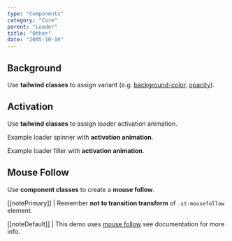 ```yaml
---
type: "Components"
category: "Core"
parent: "Loader"
title: "Other"
date: "2005-10-10"
---
```


## Background

Use **tailwind classes** to assign variant (e.g. [background-color](https://tailwindcss.com/docs/background-color), [opacity](https://tailwindcss.com/docs/opacity)).

<demo>
  <demovanilla src="vanilla/components/core/loader/background-spinner">
  </demovanilla>
  <demovanilla src="vanilla/components/core/loader/background-filler">
  </demovanilla>
</demo>

## Activation

Use **tailwind classes** to assign loader activation animation. 

Example loader spinner with **activation animation**.

<demo>
  <demovanilla src="vanilla/components/core/loader/js-spinner">
  </demovanilla>
</demo>

Example loader filler with **activation animation**.

<demo>
  <demovanilla src="vanilla/components/core/loader/js-filler">
  </demovanilla>
</demo>

## Mouse Follow

Use **component classes** to create a **mouse follow**.

[[notePrimary]]
| Remember **not to transition transform** of `.xt-mousefollow` element.

[[noteDefault]]
| This demo uses [mouse follow](/components/addons/animation/mousefollow) see documentation for more info.

<demo>
  <demovanilla src="vanilla/components/addons/animation/mousefollow">
  </demovanilla>
</demo>

